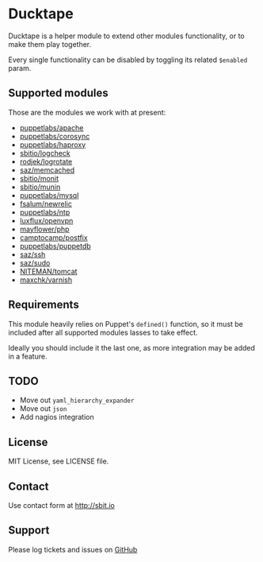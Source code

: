 # Ducktape

Ducktape is a helper module to extend other modules functionality, or to
make them play together.

Every single functionality can be disabled by toggling its related
`$enabled` param.


## Supported modules

Those are the modules we work with at present:

* [puppetlabs/apache](https://forge.puppetlabs.com/puppetlabs/apache)
* [puppetlabs/corosync](https://forge.puppetlabs.com/puppetlabs/corosync)
* [puppetlabs/haproxy](https://forge.puppetlabs.com/puppetlabs/haproxy)
* [sbitio/logcheck](https://github.com/sbitio/puppet-logcheck)
* [rodjek/logrotate](https://forge.puppetlabs.com/rodjek/logrotate)
* [saz/memcached](https://forge.puppetlabs.com/saz/memcached)
* [sbitio/monit](https://github.com/sbitio/puppet-monit)
* [sbitio/munin](https://github.com/sbitio/puppet-munin)
* [puppetlabs/mysql](https://forge.puppetlabs.com/puppetlabs/mysql)
* [fsalum/newrelic](https://forge.puppetlabs.com/fsalum/newrelic)
* [puppetlabs/ntp](https://forge.puppetlabs.com/puppetlabs/ntp)
* [luxflux/openvpn](https://forge.puppetlabs.com/luxflux/openvpn)
* [mayflower/php](https://forge.puppetlabs.com/mayflower/php)
* [camptocamp/postfix](https://forge.puppetlabs.com/camptocamp/postfix)
* [puppetlabs/puppetdb](https://forge.puppetlabs.com/puppetlabs/puppetdb)
* [saz/ssh](https://forge.puppetlabs.com/saz/ssh)
* [saz/sudo](https://forge.puppetlabs.com/saz/sudo)
* [NITEMAN/tomcat](https://github.com/NITEMAN/puppet-tomcat)
* [maxchk/varnish](https://forge.puppetlabs.com/maxchk/varnish)


## Requirements

This module heavily relies on Puppet's `defined()` function, so it must be
included after all supported modules lasses to take effect.

Ideally you should include it the last one, as more integration may be
added in a feature.


## TODO

* Move out `yaml_hierarchy_expander`
* Move out `json`
* Add nagios integration


## License

MIT License, see LICENSE file.


## Contact

Use contact form at http://sbit.io


## Support

Please log tickets and issues on [GitHub](https://github.com/sbitio/puppet-ducktape)

